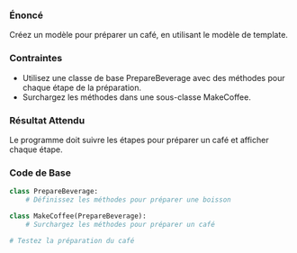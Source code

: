 ### Énoncé

Créez un modèle pour préparer un café, en utilisant le modèle de template.

### Contraintes

- Utilisez une classe de base PrepareBeverage avec des méthodes pour chaque étape de la préparation.
- Surchargez les méthodes dans une sous-classe MakeCoffee.

### Résultat Attendu

Le programme doit suivre les étapes pour préparer un café et afficher chaque étape.

### Code de Base

```python
class PrepareBeverage:
    # Définissez les méthodes pour préparer une boisson

class MakeCoffee(PrepareBeverage):
    # Surchargez les méthodes pour préparer un café

# Testez la préparation du café
```